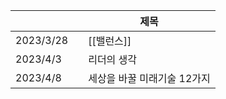   
|           |     | 제목       |
| --------- | --- | ---------- |
| 2023/3/28 |     | [[밸런스]] |
|         2023/4/3  |     | 리더의 생각          |
|         2023/4/8  |     | 세상을 바꿀 미래기술 12가지         |


